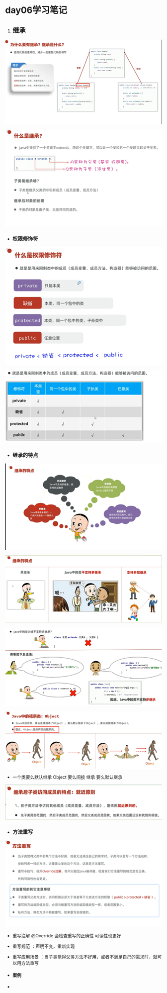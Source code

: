 # day06学习笔记

1. ## 继承

![image-20250321113739377](assets/image-20250321113739377.png)

![image-20250321114242248](assets/image-20250321114242248.png)

- ### 权限修饰符

![image-20250321160945528](assets/image-20250321160945528.png)

![image-20250321161851308](assets/image-20250321161851308.png)

- ### 继承的特点

![image-20250321162136076](assets/image-20250321162136076.png)

![image-20250321162250387](assets/image-20250321162250387.png)

![image-20250321163950617](assets/image-20250321163950617.png)

![image-20250321164117080](assets/image-20250321164117080.png)

- 一个类要么默认继承 Object 要么间接 继承  要么默认继承

![image-20250324170202754](assets/image-20250324170202754.png)

- ### 方法重写

![image-20250324170850096](assets/image-20250324170850096.png)

- 重写注解 @Override 会检查重写的正确性 可读性也更好
- 重写规范 ：声明不变，重新实现

- 重写应用场景 ：当子类觉得父类方法不好用，或者不满足自己的需求时，就可以用方法重写

- #### 案例

- 